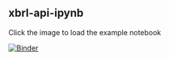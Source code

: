 ## xbrl-api-ipynb 

Click the image to load the example notebook

[![Binder](https://mybinder.org/badge_logo.svg)](https://mybinder.org/v2/gh/xbrlus/xbrl-api-ipynb/master?filepath=xbrl_us_api.ipynb)
